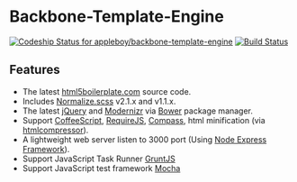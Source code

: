 # Backbone-Template-Engine
[ ![Codeship Status for appleboy/backbone-template-engine](https://www.codeship.io/projects/cd4cbb80-0a59-0131-b608-2ec31197f4f1/status?branch=master)](https://www.codeship.io/projects/7463) [![Build Status](https://travis-ci.org/appleboy/backbone-template-engine.png)](http://travis-ci.org/appleboy/backbone-template-engine)

## Features

* The latest [html5boilerplate.com](http://html5boilerplate.com/) source code.
* Includes [Normalize.scss](https://github.com/appleboy/normalize.scss) v2.1.x and v1.1.x.
* The latest [jQuery](http://jquery.com/) and [Modernizr](http://modernizr.com/) via [Bower](http://bower.io/) package manager.
* Support [CoffeeScript](http://coffeescript.org/), [RequireJS](http://requirejs.org/), [Compass](http://compass-style.org/), html minification (via [htmlcompressor](http://code.google.com/p/htmlcompressor/)).
* A lightweight web server listen to 3000 port (Using [Node Express Framework](http://expressjs.com/)).
* Support JavaScript Task Runner [GruntJS](http://gruntjs.com/)
* Support JavaScript test framework [Mocha](http://visionmedia.github.io/mocha/)
